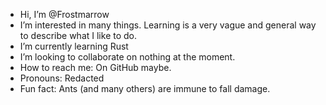 - Hi, I’m @Frostmarrow
- I’m interested in many things. Learning is a very vague and general way to describe what I like to do.
- I’m currently learning Rust
- I’m looking to collaborate on nothing at the moment.
- How to reach me: On GitHub maybe.
- Pronouns: Redacted
- Fun fact: Ants (and many others) are immune to fall damage.

<!---
Frostmarrow/Frostmarrow is a ✨ special ✨ repository because its `README.md` (this file) appears on your GitHub profile.
You can click the Preview link to take a look at your changes.
--->
